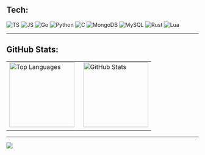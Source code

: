 ## Tech:
![TS](https://img.shields.io/badge/TypeScript-007ACC?style=for-the-badge&logo=typescript&logoColor=white)
![JS](https://img.shields.io/badge/JavaScript-%23E8A817?style=for-the-badge&logo=javascript&logoColor=white)
![Go](https://img.shields.io/badge/Go-00ADD8?style=for-the-badge&logo=go&logoColor=white)
![Python](https://img.shields.io/badge/python-3670A0?style=for-the-badge&logo=python&logoColor=white)
![C](https://img.shields.io/badge/C-00599C?style=for-the-badge&logo=c&logoColor=white)
![MongoDB](https://img.shields.io/badge/MongoDB-%234ea94b.svg?style=for-the-badge&logo=mongodb&logoColor=white)
![MySQL](https://img.shields.io/badge/MySQL-005C84?style=for-the-badge&logo=mysql&logoColor=white)
![Rust](https://img.shields.io/badge/Rust-%23DEA584.svg?style=for-the-badge&logo=rust&logoColor=white)
![Lua](https://img.shields.io/badge/Lua-2C2D72?style=for-the-badge&logo=lua&logoColor=white)

---

## GitHub Stats:
<center>
  <table>
    <tr>
      <td>
        <img src="https://github-readme-stats.vercel.app/api/top-langs?username=0jc1&bg_color=2D2D2D&text_color=ffffff&title_color=F59E0B&layout=compact&langs_count=6&hide_border=true" height="170" alt="Top Languages">
        <img width="15">
        <img src="https://github-readme-stats.vercel.app/api?username=0jc1&bg_color=2D2D2D&text_color=ffffff&title_color=F59E0B&show_icons=true&hide_border=true" height="170" alt="GitHub Stats">
      </td>
    </tr>
  </table>
</center>

---

![](https://komarev.com/ghpvc/?username=0jc1&color=F59E0B)
